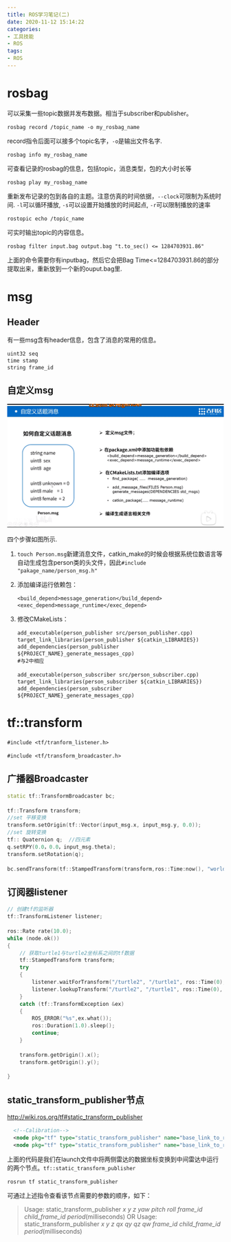 ```yaml
---
title: ROS学习笔记(二)
date: 2020-11-12 15:14:22
categories: 
- 工具技能
- ROS
tags:
- ROS
---
```




# rosbag

可以采集一些topic数据并发布数据。相当于subscriber和publisher。

```shell
rosbag record /topic_name -o my_rosbag_name
```

record指令后面可以接多个topic名字，`-o`是输出文件名字.

```Shell
rosbag info my_rosbag_name
```

可查看记录的rosbag的信息，包括topic，消息类型，包的大小时长等

```shell
rosbag play my_rosbag_name
```

重新发布记录的包到各自的主题。注意仿真的时间依据，`--clock`可限制为系统时间. `-l`可以循环播放, `-s`可以设置开始播放的时间起点, `-r`可以限制播放的速率

```shell
rostopic echo /topic_name
```

可实时输出topic的内容信息。

```shell
rosbag filter input.bag output.bag "t.to_sec() <= 1284703931.86"
```

上面的命令需要你有inputbag，然后它会把Bag Time<=1284703931.86的部分提取出来，重新放到一个新的ouput.bag里.

<!-- more-->

# msg

## Header

有一些msg含有header信息，包含了消息的常用的信息。

```
uint32 seq
time stamp
string frame_id
```

## 自定义msg

<img src="ROS学习笔记(二)/image-20201112160208278.png" alt="image-20201112160208278" style="zoom:67%;" />

四个步骤如图所示.

1. `touch Person.msg`新建消息文件，catkin_make的时候会根据系统位数语言等自动生成包含person类的头文件，因此`#include "pakage_name/person_msg.h"`

2. 添加编译运行依赖包：

   ```shell
   <build_depend>message_generation</build_depend>
   <exec_depend>message_runtime</exec_depend>
   ```

3. 修改CMakeLists：

   ```shell
   add_executable(person_publisher src/person_publisher.cpp)
   target_link_libraries(person_publisher ${catkin_LIBRARIES})
   add_dependencies(person_publisher ${PROJECT_NAME}_generate_messages_cpp)
   #与2中相应
   
   add_executable(person_subscriber src/person_subscriber.cpp)
   target_link_libraries(person_subscriber ${catkin_LIBRARIES})
   add_dependencies(person_subscriber ${PROJECT_NAME}_generate_messages_cpp)
   ```

# tf::transform

`#include <tf/tranform_listener.h>`

`#include <tf/transform_broadcaster.h>`

## 广播器Broadcaster

```C++
static tf::TransformBroadcaster bc;

tf::Transform transform;
//set 平移变换
transform.setOrigin(tf::Vector(input_msg.x, input_msg.y, 0.0)); 
//set 旋转变换
tf:: Quaternion q;	//四元素
q.setRPY(0.0，0.0，input_msg.theta);
transform.setRotation(q);

bc.sendTransform(tf::StampedTransform(transform,ros::Time:now(), "world", turtle_name) );
```

## 订阅器listener

```C++
// 创建tf的监听器
tf::TransformListener listener;

ros::Rate rate(10.0);
while (node.ok())
{
    // 获取turtle1与turtle2坐标系之间的tf数据
    tf::StampedTransform transform;
    try
    {
        listener.waitForTransform("/turtle2", "/turtle1", ros::Time(0), ros::Duration(3.0));	//等待消息的到来， duration设置为3s超时
        listener.lookupTransform("/turtle2", "/turtle1", ros::Time(0), transform);
    }
    catch (tf::TransformException &ex) 
    {
        ROS_ERROR("%s",ex.what());
        ros::Duration(1.0).sleep();
        continue;
    }
    
    transform.getOrigin().x();
    transform.getOrigin().y();
    
}
```

## static_transform_publisher节点

http://wiki.ros.org/tf#static_transform_publisher

```xml
  <!--Calibration-->
  <node pkg="tf" type="static_transform_publisher" name="base_link_to_rslidar_left"  args="-1.249000902703301e-16 0.65 -0.2 0 0.017453293 -0.8203047710000001 /rslidar /rslidar_left 1" required="true" />
  <node pkg="tf" type="static_transform_publisher" name="base_link_to_rslidar_right"  args="2.654126918244515e-16 -0.5250000000000004 -0.2 0 0 0.006981317200000003 /rslidar /rslidar_right 1" required="true" />
```

上面的代码是我们在launch文件中将两侧雷达的数据坐标变换到中间雷达中运行的两个节点。`tf::static_transform_publisher`

```shell
rosrun tf static_transform_publisher 
```

可通过上述指令查看该节点需要的参数的顺序，如下：

>Usage: static_transform_publisher *x y z yaw pitch roll frame_id child_frame_id  period*(milliseconds) 
>OR 
>Usage: static_transform_publisher *x y z qx qy qz qw frame_id child_frame_id  period*(milliseconds) 

